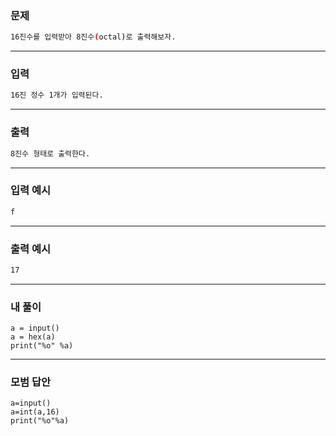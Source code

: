 ### 문제 
```sh
16진수를 입력받아 8진수(octal)로 출력해보자.
```
***

### 입력
```sh
16진 정수 1개가 입력된다.
```
***

### 출력 
```sh
8진수 형태로 출력한다.
```
***

### 입력 예시
```sh
f
```
***

### 출력 예시
```sh
17
```
***

### 내 풀이
~~~
a = input()
a = hex(a)
print("%o" %a)
~~~
***

### 모범 답안
~~~
a=input()
a=int(a,16)
print("%o"%a)
~~~
